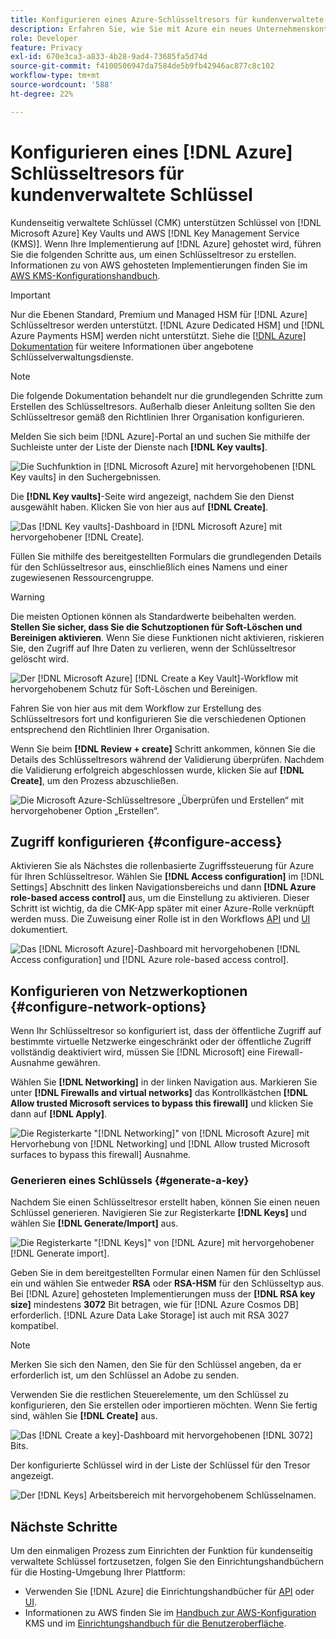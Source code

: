 ```yaml
---
title: Konfigurieren eines Azure-Schlüsseltresors für kundenverwaltete Schlüssel
description: Erfahren Sie, wie Sie mit Azure ein neues Unternehmenskonto erstellen oder ein vorhandenes Unternehmenskonto verwenden und den Schlüsseltresor erstellen.
role: Developer
feature: Privacy
exl-id: 670e3ca3-a833-4b28-9ad4-73685fa5d74d
source-git-commit: f4100506947da7584de5b9fb42946ac877c8c102
workflow-type: tm+mt
source-wordcount: '588'
ht-degree: 22%

---
```


# Konfigurieren eines [!DNL Azure] Schlüsseltresors für kundenverwaltete Schlüssel

Kundenseitig verwaltete Schlüssel (CMK) unterstützen Schlüssel von [!DNL Microsoft Azure] Key Vaults und AWS [!DNL Key Management Service (KMS)]. Wenn Ihre Implementierung auf [!DNL Azure] gehostet wird, führen Sie die folgenden Schritte aus, um einen Schlüsseltresor zu erstellen. Informationen zu von AWS gehosteten Implementierungen finden Sie im [AWS KMS-Konfigurationshandbuch](../aws/configure-kms.md).

>[!IMPORTANT]
>
>Nur die Ebenen Standard, Premium und Managed HSM für [!DNL Azure] Schlüsseltresor werden unterstützt. [!DNL Azure Dedicated HSM] und [!DNL Azure Payments HSM] werden nicht unterstützt. Siehe die [[!DNL Azure] Dokumentation](https://learn.microsoft.com/de-de/azure/security/fundamentals/key-management#azure-key-management-services) für weitere Informationen über angebotene Schlüsselverwaltungsdienste.

>[!NOTE]
>
>Die folgende Dokumentation behandelt nur die grundlegenden Schritte zum Erstellen des Schlüsseltresors. Außerhalb dieser Anleitung sollten Sie den Schlüsseltresor gemäß den Richtlinien Ihrer Organisation konfigurieren.

Melden Sie sich beim [!DNL Azure]-Portal an und suchen Sie mithilfe der Suchleiste unter der Liste der Dienste nach **[!DNL Key vaults]**.

![Die Suchfunktion in [!DNL Microsoft Azure] mit hervorgehobenen [!DNL Key vaults] in den Suchergebnissen.](../../../images/governance-privacy-security/customer-managed-keys/access-key-vaults.png)

Die **[!DNL Key vaults]**-Seite wird angezeigt, nachdem Sie den Dienst ausgewählt haben. Klicken Sie von hier aus auf **[!DNL Create]**.

![Das [!DNL Key vaults]-Dashboard in [!DNL Microsoft Azure] mit hervorgehobener [!DNL Create].](../../../images/governance-privacy-security/customer-managed-keys/create-key-vault.png)

Füllen Sie mithilfe des bereitgestellten Formulars die grundlegenden Details für den Schlüsseltresor aus, einschließlich eines Namens und einer zugewiesenen Ressourcengruppe.

>[!WARNING]
>
>Die meisten Optionen können als Standardwerte beibehalten werden. **Stellen Sie sicher, dass Sie die Schutzoptionen für Soft-Löschen und Bereinigen aktivieren**. Wenn Sie diese Funktionen nicht aktivieren, riskieren Sie, den Zugriff auf Ihre Daten zu verlieren, wenn der Schlüsseltresor gelöscht wird.
>
>![Der [!DNL Microsoft Azure] [!DNL Create a Key Vault]-Workflow mit hervorgehobenem Schutz für Soft-Löschen und Bereinigen.](../../../images/governance-privacy-security/customer-managed-keys/basic-config.png)

Fahren Sie von hier aus mit dem Workflow zur Erstellung des Schlüsseltresors fort und konfigurieren Sie die verschiedenen Optionen entsprechend den Richtlinien Ihrer Organisation.

Wenn Sie beim **[!DNL Review + create]** Schritt ankommen, können Sie die Details des Schlüsseltresors während der Validierung überprüfen. Nachdem die Validierung erfolgreich abgeschlossen wurde, klicken Sie auf **[!DNL Create]**, um den Prozess abzuschließen.

![Die Microsoft Azure-Schlüsseltresore „Überprüfen und Erstellen“ mit hervorgehobener Option „Erstellen“.](../../../images/governance-privacy-security/customer-managed-keys/finish-creation.png)

## Zugriff konfigurieren {#configure-access}

Aktivieren Sie als Nächstes die rollenbasierte Zugriffssteuerung für Azure für Ihren Schlüsseltresor. Wählen Sie **[!DNL Access configuration]** im [!DNL Settings] Abschnitt des linken Navigationsbereichs und dann **[!DNL Azure role-based access control]** aus, um die Einstellung zu aktivieren. Dieser Schritt ist wichtig, da die CMK-App später mit einer Azure-Rolle verknüpft werden muss. Die Zuweisung einer Rolle ist in den Workflows [API](./api-set-up.md#assign-to-role) und [UI](./ui-set-up.md#assign-to-role) dokumentiert.

![Das [!DNL Microsoft Azure]-Dashboard mit hervorgehobenen [!DNL Access configuration] und [!DNL Azure role-based access control].](../../../images/governance-privacy-security/customer-managed-keys/access-configuration.png)

## Konfigurieren von Netzwerkoptionen {#configure-network-options}

Wenn Ihr Schlüsseltresor so konfiguriert ist, dass der öffentliche Zugriff auf bestimmte virtuelle Netzwerke eingeschränkt oder der öffentliche Zugriff vollständig deaktiviert wird, müssen Sie [!DNL Microsoft] eine Firewall-Ausnahme gewähren.

Wählen Sie **[!DNL Networking]** in der linken Navigation aus. Markieren Sie unter **[!DNL Firewalls and virtual networks]** das Kontrollkästchen **[!DNL Allow trusted Microsoft services to bypass this firewall]** und klicken Sie dann auf **[!DNL Apply]**.

![Die Registerkarte &quot;[!DNL Networking]&quot; von [!DNL Microsoft Azure] mit Hervorhebung von [!DNL Networking] und [!DNL Allow trusted Microsoft surfaces to bypass this firewall] Ausnahme.](../../../images/governance-privacy-security/customer-managed-keys/networking.png)

### Generieren eines Schlüssels {#generate-a-key}

Nachdem Sie einen Schlüsseltresor erstellt haben, können Sie einen neuen Schlüssel generieren. Navigieren Sie zur Registerkarte **[!DNL Keys]** und wählen Sie **[!DNL Generate/Import]** aus.

![Die Registerkarte &quot;[!DNL Keys]&quot; von [!DNL Azure] mit hervorgehobener [!DNL Generate import].](../../../images/governance-privacy-security/customer-managed-keys/view-keys.png)

Geben Sie in dem bereitgestellten Formular einen Namen für den Schlüssel ein und wählen Sie entweder **RSA** oder **RSA-HSM** für den Schlüsseltyp aus. Bei [!DNL Azure] gehosteten Implementierungen muss der **[!DNL RSA key size]** mindestens **3072** Bit betragen, wie für [!DNL Azure Cosmos DB] erforderlich. [!DNL Azure Data Lake Storage] ist auch mit RSA 3027 kompatibel.

>[!NOTE]
>
>Merken Sie sich den Namen, den Sie für den Schlüssel angeben, da er erforderlich ist, um den Schlüssel an Adobe zu senden.

Verwenden Sie die restlichen Steuerelemente, um den Schlüssel zu konfigurieren, den Sie erstellen oder importieren möchten. Wenn Sie fertig sind, wählen Sie **[!DNL Create]** aus.

![Das [!DNL Create a key]-Dashboard mit hervorgehobenen [!DNL 3072] Bits.](../../../images/governance-privacy-security/customer-managed-keys/configure-key.png)

Der konfigurierte Schlüssel wird in der Liste der Schlüssel für den Tresor angezeigt.

![Der [!DNL Keys] Arbeitsbereich mit hervorgehobenem Schlüsselnamen.](../../../images/governance-privacy-security/customer-managed-keys/key-added.png)

## Nächste Schritte

Um den einmaligen Prozess zum Einrichten der Funktion für kundenseitig verwaltete Schlüssel fortzusetzen, folgen Sie den Einrichtungshandbüchern für die Hosting-Umgebung Ihrer Plattform:

- Verwenden Sie [!DNL Azure] die Einrichtungshandbücher für [API](./api-set-up.md) oder [UI](./ui-set-up.md).
- Informationen zu AWS finden Sie im [Handbuch zur AWS-Konfiguration ](../aws/configure-kms.md) KMS und im [Einrichtungshandbuch für die Benutzeroberfläche](../aws/ui-set-up.md).

